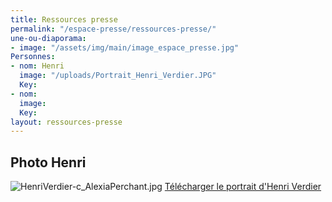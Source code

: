 ```yaml
---
title: Ressources presse
permalink: "/espace-presse/ressources-presse/"
une-ou-diaporama:
- image: "/assets/img/main/image_espace_presse.jpg"
Personnes:
- nom: Henri
  image: "/uploads/Portrait_Henri_Verdier.JPG"
  Key: 
- nom: 
  image: 
  Key: 
layout: ressources-presse
---
```


## Photo Henri

![HenriVerdier-c_AlexiaPerchant.jpg](/uploads/HenriVerdier-c_AlexiaPerchant.jpg)
[Télécharger le portrait d'Henri Verdier](/uploads/HenriVerdier-c_AlexiaPerchant.jpg)

## 